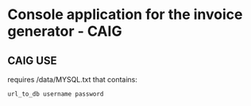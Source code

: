 # Console application for the invoice generator - CAIG #

## CAIG USE ##
requires /data/MYSQL.txt that contains:

`url_to_db username password`
